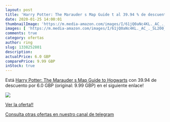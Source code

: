 ```yaml
---
layout: post
title: 'Harry Potter: The Marauder s Map Guide t al 39.94 % de descuento'
date: 2020-01-25 14:00:01
thumbnailImage: 'https://m.media-amazon.com/images/I/61jQ0aNc4KL._AC_._SL200_.jpg'
images: [ 'https://m.media-amazon.com/images/I/61jQ0aNc4KL._AC_._SL200_.jpg' ]
comments: true
category: ofertas
author: ring
slug: 1338252801
description:
actualPrice: 6.0 GBP
comparePrice: 9.99 GBP
inStock: true
---
```


Está [Harry Potter: The Marauder s Map Guide to Hogwarts](https://www.amazon.com/dp/1338252801/?tag=redken08-20) con 39.94 de descuento por 6.0 GBP (original: 9.99 GBP) en el siguiente enlace!

[![](https://m.media-amazon.com/images/I/61jQ0aNc4KL._AC_._SL200_.jpg)](https://www.amazon.com/dp/1338252801/?tag=redken08-20)

[Ver la oferta!!](https://www.amazon.com/dp/1338252801/?tag=redken08-20)

[Consulta otras ofertas en nuestro canal de telegram](https://t.me/s/ofertas25)
